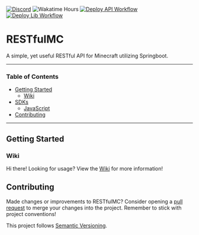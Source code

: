 [![Discord](https://discord.com/api/guilds/827863713855176755/widget.png)](https://discord.gg/p9gzFE2bc6)
![Wakatime Hours](https://wakatime.rainnny.club/api/badge/Rainnny/interval:any/project:RESTfulMC)
[![Deploy API Workflow](https://git.rainnny.club/Rainnny/RESTfulMC/actions/workflows/deploy-api.yml/badge.svg)](./actions?workflow=deploy-api.yml)
[![Deploy Lib Workflow](https://git.rainnny.club/Rainnny/RESTfulMC/actions/workflows/publish-js-sdk.yml/badge.svg)](./actions?workflow=publish-js-sdk.yml)

# RESTfulMC
A simple, yet useful RESTful API for Minecraft utilizing Springboot.

---

### Table of Contents
- [Getting Started](#getting-started)
    - [Wiki](#wiki)
- [SDKs](https://git.rainnny.club/Rainnny/RESTfulMC/wiki)
    - [JavaScript](./JS-SDK)
- [Contributing](#contributing)

---

## Getting Started

### Wiki
Hi there! Looking for usage? View the [Wiki](https://git.rainnny.club/Rainnny/RESTfulMC/wiki) for more information!

## Contributing
Made changes or improvements to RESTfulMC? Consider opening a [pull request](https://git.rainnny.club/Rainnny/RESTfulMC/pulls) to merge your changes into the project. Remember to stick with project conventions!

This project follows [Semantic Versioning](https://semver.org).